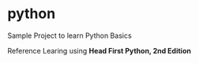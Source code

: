 # python
Sample Project to learn Python Basics

Reference Learing using **Head First Python, 2nd Edition**

